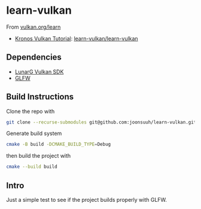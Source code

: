 # learn-vulkan

From [vulkan.org/learn](https://www.vulkan.org/learn)

- [Kronos Vulkan Tutorial](https://docs.vulkan.org/tutorial/latest): [learn-vulkan/learn-vulkan](learn-vulkan)

## Dependencies

- [LunarG Vulkan SDK](https://vulkan.lunarg.com/)
- [GLFW](https://github.com/glfw/glfw)

## Build Instructions

Clone the repo with

```bash
git clone --recurse-submodules git@github.com:joonsuuh/learn-vulkan.git
```

Generate build system

```bash
cmake -B build -DCMAKE_BUILD_TYPE=Debug
```

then build the project with

```bash
cmake --build build
```

## Intro

Just a simple test to see if the project builds properly with GLFW.
